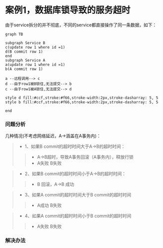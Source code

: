 # 案例1，数据库锁导致的服务超时
由于service拆分的并不彻底，不同的service都直接操作了同一条数据，如下：
```mermaid
graph TB

subgraph Service B
c(update row 1 where id =1)
d(B commit row 1)
end
subgraph Service A
a(update row 1 where id =1)
b(A commit row 1)

a --远程调用--> c
d --由于row1被B锁住,无法提交--> b
c --由于row1被A锁住,无法提交--> d

style d fill:#ccf,stroke:#f66,stroke-width:2px,stroke-dasharray: 5, 5
style b fill:#ccf,stroke:#f66,stroke-width:2px,stroke-dasharray: 5, 5

end
```
### 问题分析
几种情况(不考虑网络延迟，A->涵盖在A事务内)：
>- 1、如果B commit的超时时间大于A->B的超时时间：
>>- A->B超时，导致A事务回滚（A事务内），释放行锁
>>- A失败 B失败

>- 2、如果B commit的超时时间小于A->B的超时时间：
>>- B 回滚，A->B 成功

>- 3、如果A commit的超时时间大于B commit的超时时间 
>>- A成功 B失败

>- 4、如果A commit的超时时间小于B commit的超时时间 
>>- A失败 B失败

### 解决办法
<!--stackedit_data:
eyJoaXN0b3J5IjpbMjA0MjkwOTc2OF19
-->